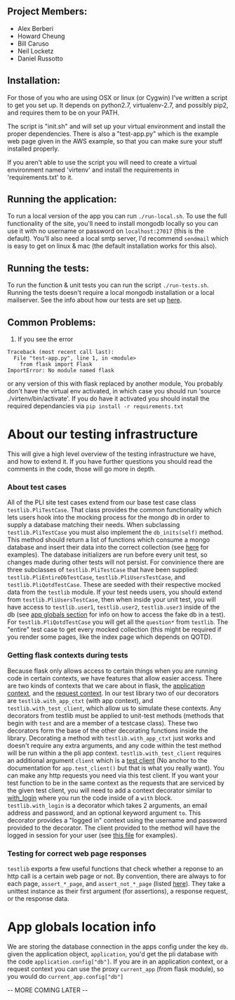 ## Project Members:

* Alex Berberi
* Howard Cheung
* Bill Caruso
* Neil Locketz
* Daniel Russotto

## Installation:

For those of you who are using OSX or linux (or Cygwin) I've written a script to get you set up.
It depends on python2.7, virtualenv-2.7, and possibly pip2, and requires them to be on your PATH.

The script is "init.sh" and will set up your virtual environment and install the proper dependencies.
There is also a "test-app.py" which is the example web page given in the AWS example, so that you can make sure your stuff installed properly.

If you aren't able to use the script you will need to create a virtual environment named 'virtenv'
and install the requirements in 'requirements.txt' to it.

## Running the application:

To run a local version of the app you can run `./run-local.sh`.
To use the full functionality of the site, you'll need to install mongodb locally so you can use it with no username or password on `localhost:27017` (this is the default).
You'll also need a local smtp server, I'd recommend `sendmail` which is easy to get on linux & mac (the default installation works for this also).

## Running the tests:

To run the function & unit tests you can run the script `./run-tests.sh`. Running the tests doesn't require a local mongodb installation or a local mailserver.
See the info about how our tests are set up [here](#about-our-testing-infrastructure).

## Common Problems:

1. If you see the error

```
Traceback (most recent call last):
  File "test-app.py", line 1, in <module>
    from flask import Flask
ImportError: No module named flask
```
or any version of this with flask replaced by another module, 
You probably don't have the virtual env activated, in which case you should run 'source ./virtenv/bin/activate'.
If you do have it activated you should install the required dependancies via `pip install -r requirements.txt`

# About our testing infrastructure

This will give a high level overview of the testing infrastructure we have, and how to extend it.
If you have further questions you should read the comments in the code, those will go more in depth.

### About test cases

All of the PLI site test cases extend from our base test case class `testlib.PliTestCase`.
That class provides the common functionality which lets users hook into the mocking process for the mongo db in order to supply a database matching their needs. When subclassing `testlib.PliTestCase` you must also implement the `db_inits(self)` method. This method should return a list of functions which consume a mongo database and insert their data into the correct collection (see [here](tests/testlib/pli_test_case.py#L50) for examples). The database initializers are run before every unit test, so changes made during other tests will not persist. For convinience there are three subclasses of `testlib.PliTestCase` that have been supplied: `testlib.PliEntireDbTestCase`, `testlib.PliUsersTestCase`, and `testlib.PliQotdTestCase`. These are seeded with their respective mocked data from the `testlib` module. If your test needs users, you should extend from `testlib.PliUsersTestCase`, then when inside your unit test, you will have access to `testlib.user1`, `testlib.user2`, `testlib.user3` inside of the db (see [app globals section](#app-globals-location-info) for info on how to access the fake db in a test). For `testlib.PliQotdTestCase` you will get all the `question*` from `testlib`. The "entire" test case to get every mocked collection (this might be required if you render some pages, like the index page which depends on QOTD).

### Getting flask contexts during tests

Because flask only allows access to certain things when you are running code in certain contexts, we have features that allow easier access. There are two kinds of contexts that we care about in flask, the [application context](http://flask.pocoo.org/docs/0.12/appcontext/), and the [request context](http://flask.pocoo.org/docs/0.12/reqcontext/). In our test library two of our decorators are `testlib.with_app_ctxt` (with app context), and `testlib.with_test_client`, which allow us to simulate these contexts. Any decorators from testlib must be applied to unit-test methods (methods that begin with `test` and are a member of a testcase class). These two decorators form the base of the other decorating functions inside the library. Decorating a method with `testlib.with_app_ctxt` just works and doesn't require any extra arguments, and any code within the test method will be run within a the pli app context. `testlib.with_test_client` requires an additional argument `client` which is a [test client](http://flask.pocoo.org/docs/0.12/api/#flask.testing.FlaskClient) (No anchor to the documentation for `app.test_client()` but that is what you really want). You can make any http requests you need via this test client. If you want your test function to be in the same context as the requests that are serviced by the given test client, you will need to add a context decorator similar to [with_login](tests/testlib/context_decorators.py#L17) where you run the code inside of a `with` block. `testlib.with_login` is a decorator which takes 2 arguments, an email address and password, and an optional keyword argument `to`. This decorator provides a "logged in" context using the username and password provided to the decorator. The client provided to the method will have the logged in session for your user (see [this file](tests/session_auth_test.py) for examples).

### Testing for correct web page responses

`testlib` exports a few useful functions that check whether a reponse to an http call is a certain web page or not. By convention, there are always to for each page, `assert_*_page`, and `assert_not_*_page` (listed [here](tests/testlib/page_tests.py#L31)). They take a unittest instance as their first argument (for assertions), a response request, or the response data.

# App globals location info

We are storing the database connection in the apps config under the key `db`. given the application object, `application`, you'd get the pli database with the code `application.config["db"]`. If you are in an application context, or a request context you can use the proxy `current_app` (from flask module), so you would do `current_app.config["db"]`

-- MORE COMING LATER --

